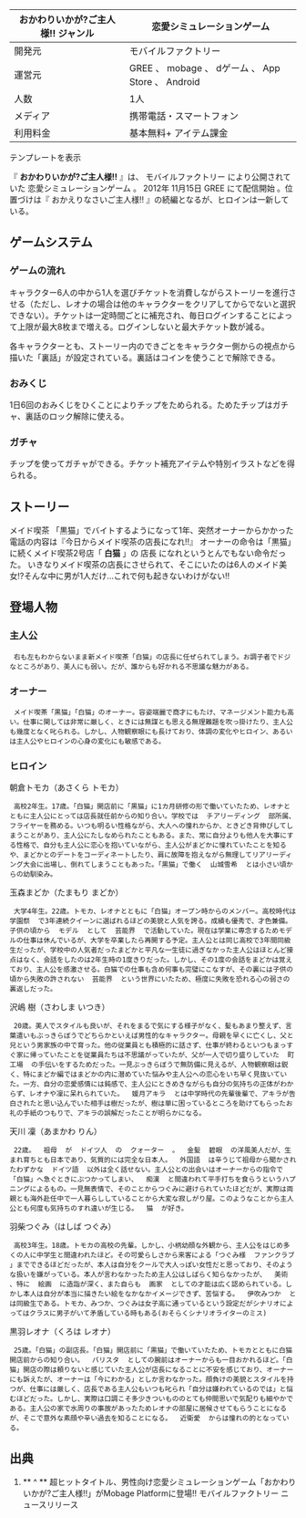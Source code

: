 おかわりいかが?ご主人様!!  ジャンル  |  恋愛シミュレーションゲーム   
---|---  
開発元  |  モバイルファクトリー   
運営元  |  GREE  、  mobage  、  dゲーム  、  App Store  、  Android   
人数  |  1人   
メディア  |  携帯電話・スマートフォン   
利用料金  |  基本無料+  アイテム課金   
テンプレートを表示  
  
『 **おかわりいかが?ご主人様!!** 』は、  モバイルファクトリー  により公開されていた  恋愛シミュレーションゲーム  。  2012年
11月15日  GREE  にて配信開始    。位置づけは『  おかえりなさいご主人様!!  』の続編となるが、ヒロインは一新している。

##  ゲームシステム  

###  ゲームの流れ  

キャラクター6人の中から1人を選びチケットを消費しながらストーリーを進行させる（ただし、レオナの場合は他のキャラクターをクリアしてからでないと選択できない）。チケットは一定時間ごとに補充され、毎日ログインすることによって上限が最大8枚まで増える。ログインしないと最大チケット数が減る。

各キャラクターとも、ストーリー内のできごとをキャラクター側からの視点から描いた「裏話」が設定されている。裏話はコインを使うことで解除できる。

###  おみくじ  

1日6回のおみくじをひくことによりチップをためられる。ためたチップはガチャ、裏話のロック解除に使える。

###  ガチャ  

チップを使ってガチャができる。チケット補充アイテムや特別イラストなどを得られる。

##  ストーリー  

メイド喫茶  「黒猫」でバイトするようになって1年、突然オーナーからかかった電話の内容は『今日からメイド喫茶の店長になれ!!』
オーナーの命令は「黒猫」に続くメイド喫茶2号店「 **白猫** 」の  店長  になれというとんでもない命令だった。
いきなりメイド喫茶の店長にさせられて、そこにいたのは6人のメイド美女!?そんな中に男が1人だけ…これで何も起きないわけがない!!

##  登場人物  

###  主人公  

     右も左もわからないまま新メイド喫茶「白猫」の店長に任ぜられてしまう。お調子者でドジなところがあり、美人にも弱い。だが、誰からも好かれる不思議な魅力がある。 

###  オーナー  

     メイド喫茶「黒猫」「白猫」のオーナー。容姿端麗で商才にもたけ、マネージメント能力も高い。仕事に関しては非常に厳しく、ときには無謀とも思える無理難題を吹っ掛けたり、主人公も幾度となく叱られる。しかし、人物観察眼にも長けており、体調の変化やヒロイン、あるいは主人公やヒロインの心身の変化にも敏感である。 

###  ヒロイン  

朝倉トモカ（あさくら トモカ）

     高校2年生。17歳。「白猫」開店前に「黒猫」に1カ月研修の形で働いていたため、レオナとともに主人公にとっては店長就任前からの知り合い。学校では  チアリーディング  部所属、フライヤーを務める。いつも明るい性格ながら、大人への憧れからか、ときどき背伸びしてしまうことがあり、主人公にたしなめられたこともある。また、常に自分よりも他人を大事にする性格で、自分も主人公に恋心を抱いていながら、主人公がまどかに憧れていたことを知るや、まどかとのデートをコーディネートしたり、肩に故障を抱えながら無理してリアリーディング大会に出場し、倒れてしまうこともあった。「黒猫」で働く  山城雪希  とは小さい頃からの幼馴染み。 

玉森まどか（たまもり まどか）

     大学4年生。22歳。トモカ、レオナとともに「白猫」オープン時からのメンバー。高校時代は  学園祭  で3年連続クイーンに選ばれるほどの美貌と人気を誇る。成績も優秀で、才色兼備。子供の頃から  モデル  として  芸能界  で活動していた。現在は学業に専念するためモデルの仕事は休んでいるが、大学を卒業したら再開する予定。主人公とは同じ高校で3年間同級生だったが、学校中の人気者だったまどかと平凡な一生徒に過ぎなかった主人公はほとんど接点はなく、会話をしたのは2年生時の1度きりだった。しかし、その1度の会話をまどかは覚えており、主人公を感激させる。白猫での仕事も含め何事も完璧にこなすが、その裏には子供の頃から失敗の許されない  芸能界  という世界にいたため、極度に失敗を恐れる心の弱さの裏返しだった。 

沢嶋 樹（さわしま いつき）

     20歳。美人でスタイルも良いが、それをまるで気にする様子がなく、髪もあまり整えず、言葉遣いもぶっきらぼうでどちらかといえば男性的なキャラクター。母親を早くに亡くし、父と兄という男家族の中で育った。他の従業員とも積極的に話さず、仕事が終わるといつもまっすぐ家に帰っていたことを従業員たちは不思議がっていたが、父が一人で切り盛りしていた  町工場  の手伝いをするためだった。一見ぶっきらぼうで無防備に見えるが、人物観察眼は鋭く、特にまどか編ではまどかの内に潜めていた悩みや主人公への恋心をいち早く見抜いていた。一方、自分の恋愛感情には鈍感で、主人公にときめきながらも自分の気持ちの正体がわからず、レオナや凜に呆れられていた。  媛月アキラ  とは中学時代の先輩後輩で、アキラが告白されたと思い込んでいた相手は樹だったが、樹は単に困っているところを助けてもらったお礼の手紙のつもりで、アキラの誤解だったことが明らかになる。 

天川 凜（あまかわ りん）

     22歳。  祖母  が  ドイツ人  の  クォーター  。  金髪  碧眼  の洋風美人だが、生まれ育ちとも日本であり、気質的には完全な日本人。  外国語  は辛うじて祖母から聞かされたわずかな  ドイツ語  以外は全く話せない。主人公との出会いはオーナーからの指令で「白猫」へ急ぐときにぶつかってしまい、  痴漢  と間違われて平手打ちを食らうというハプニングによるもの。一見無表情で、そのことからつぐみに避けられていたほどだが、実際は両親とも海外赴任中で一人暮らししていることから大変な寂しがり屋。このようなことから主人公とも何度も気持ちのすれ違いが生じる。  猫  が好き。 

羽柴つぐみ（はしば つぐみ）

     高校3年生。18歳。トモカの高校の先輩。しかし、小柄幼顔な外観から、主人公をはじめ多くの人に中学生と間違われたほど。その可愛らしさから来客による「つぐみ様  ファンクラブ  」までできるほどだったが、本人は自分をクールで大人っぽい女性だと思っており、そのような扱いを嫌がっている。本人が言わなかったため主人公はしばらく知らなかったが、  美術  、特に  絵画  に造詣が深く、また自らも  画家  としての才能は広く認められている。しかし本人は自分が本当に描きたい絵をなかなかイメージできず、苦悩する。  伊吹みつか  とは同級生である。トモカ、みつか、つぐみは女子高に通っているという設定だがシナリオによってはクラスに男子がいて矛盾している時もある(おそらくシナリオライターのミス) 

黒羽レオナ（くろは レオナ）

     25歳。「白猫」の副店長。「白猫」開店前に「黒猫」で働いていたため、トモカとともに白猫開店前からの知り合い。  バリスタ  としての腕前はオーナーからも一目おかれるほど。「白猫」開店の際は頼りないと感じていた主人公が店長になることに不安を感じており、オーナーにも訴えたが、オーナーは「今にわかる」としか言わなかった。顔負けの美貌とスタイルを持つが、仕事には厳しく、店長である主人公もいつも叱られ「自分は嫌われているのでは」と悩むほどだった。しかし、実際は口調こそ多少きついもののとても仲間思いで気配りも細やかである。主人公の家で水周りの事故があったためレオナの部屋に居候させてもらうことになるが、そこで意外な素顔や辛い過去を知ることになる。  近衛愛  からは憧れの的となっている。 

##  出典  

  1. ** ^  ** 超ヒットタイトル、男性向け恋愛シミュレーションゲーム「おかわりいかが?ご主人様!!」がMobage Platformに登場!! モバイルファクトリー ニュースリリース 

